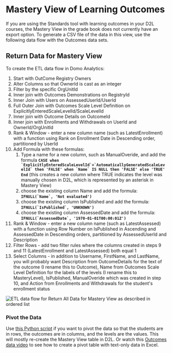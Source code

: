 # Mastery View of Learning Outcomes

If you are using the Standards tool with learning outcomes in your D2L courses, the Mastery View in the grade book does not currently have an export option. To generate a CSV file of the data in this view, use the following data flow with the Outcomes data sets.

## Return Data for Mastery View

To create the ETL data flow in Domo Analytics: 

1. Start with OutCome Registry Owners
2. Alter Columns so that OwnerId is cast as an integer
3. Filter by the specific OrgUnitId
4. Inner join with Outcomes Demonstrations on RegistryId
5. Inner Join with Users on AssessedUserId/UserId
6. Full Outer Join with Outcomes Scale Level Definition on ExplicitlyEnteredScaleLevelId/ScaleLevelId
7. Inner join with Outcome Details on OutcomeId
8. Inner join with Enrollments and Withdrawals on UserId and OwnerId/OrgUnitId
9. Rank & Window - enter a new column name (such as LatestEnrollment) with a function using Rank on Enrollment Date in Descending order, partitioned by UserId
10. Add Formula with these formulas: 
    1. Type a name for a new column, such as ManualOveride, and add the formula **``CASE when `ExplicitlyEnteredScaleLevelId`=`AutomaticallyGeneratedScaleLevelId` then 'FALSE' when `Name` IS NULL then 'FALSE' else 'TRUE' End``** (this creates a new column where TRUE indicates the level was manually chosen in D2L, which is represented by an asterisk in Mastery View)
    2. choose the existing column Name and add the formula: **``IFNULL(`Name`, 'Not evaluated')``**
    3. choose the existing column IsPublished and add the formula: **``IFNULL(`IsPublished`, 'UNKNOWN')``**
    4. choose the existing column AssessedDate and add the formula: **``IFNULL(`AssessedDate`, '1970-01-01T00:00:01Z')``**
11. Rank & Window - enter a new column name (such as LatestAssessed) with a function using Row Number on IsPublished in Ascending and AssessedDate in Descending orders, partitioned by AssessedUserId and Description
12. Filter Rows - add two filter rules where the columns created in steps 9 and 11 (LatestEnrollment and LatestAssessed) both equal 1
13. Select Columns - in addition to Username, FirstName, and LastName, you will probably want Description from OutcomeDetails for the text of the outcome (I rename this to Outcome), Name from Outcomes Scale Level Definition for the labels of the levels (I rename this to MasteryLevel), IsPublished, ManualOveride which was created in step 10, and Action from Enrollments and Withdrawals for the student's enrollment status

![ETL data flow for Return All Data for Mastery View as described in ordered list](https://jenniferlynnwagner.com/img/etl/domo-etl-mastery-view.png)

### Pivot the Data
Use [this Python script](https://github.com/jenniferwagner18/brightspace-d2l-scripts/blob/main/d2l-outcomes-pivot.py) if you want to pivot the data so that the students are in rows, the outcomes are in columns, and the levels are the values. This will mostly re-create the Mastery View table in D2L. Or watch this [Outcomes data video](https://mediaspace.msu.edu/media/D2L+Outcomes+Data+PivotTable+to+re-create+Mastery+View/1_2f4z3wn3) to see how to create a pivot table with text-only data in Excel.
